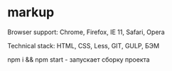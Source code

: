 # markup

Browser support: Chrome, Firefox, IE 11, Safari, Opera

Technical stack: HTML, CSS, Less, GIT, GULP, БЭМ

npm i && npm start - запускает сборку проекта
